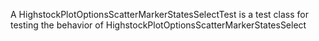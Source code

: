 A HighstockPlotOptionsScatterMarkerStatesSelectTest is a test class for testing the behavior of HighstockPlotOptionsScatterMarkerStatesSelect